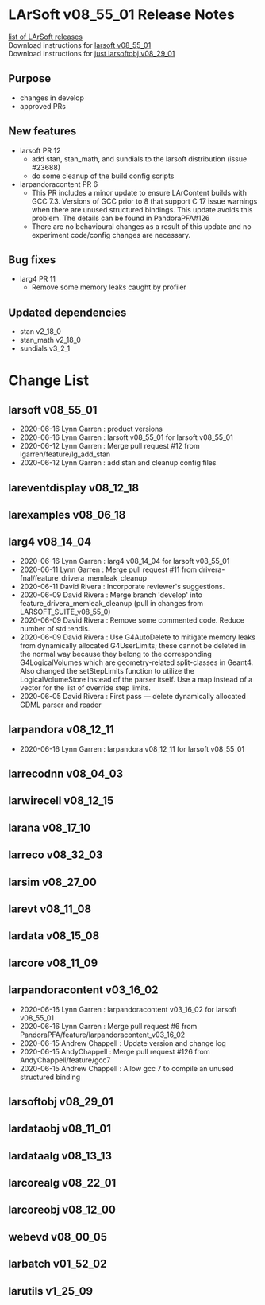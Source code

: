 # LArSoft v08_55_01 Release Notes



[list of LArSoft releases](LArSoft_release_list)  
Download instructions for [larsoft v08_55_01](https://scisoft.fnal.gov/scisoft/bundles/larsoft/v08_55_01/larsoft-v08_55_01.html)  
Download instructions for [just larsoftobj v08_29_01](https://scisoft.fnal.gov/scisoft/bundles/larsoftobj/v08_29_01/larsoftobj-v08_29_01.html)

## Purpose

-   changes in develop
-   approved PRs

## New features

-   larsoft PR 12
    -   add stan, stan_math, and sundials to the larsoft distribution (issue \#23688)
    -   do some cleanup of the build config scripts
-   larpandoracontent PR 6
    -   This PR includes a minor update to ensure LArContent builds with GCC 7.3. Versions of GCC prior to 8 that support C 17 issue warnings when there are unused structured bindings. This update avoids this problem. The details can be found in PandoraPFA#126
    -   There are no behavioural changes as a result of this update and no experiment code/config changes are necessary.

## Bug fixes

-   larg4 PR 11
    -   Remove some memory leaks caught by profiler

## Updated dependencies

-   stan v2_18_0
-   stan_math v2_18_0
-   sundials v3_2_1

# Change List

## larsoft v08_55_01

-   2020-06-16 Lynn Garren : product versions
-   2020-06-16 Lynn Garren : larsoft v08_55_01 for larsoft v08_55_01
-   2020-06-12 Lynn Garren : Merge pull request \#12 from lgarren/feature/lg_add_stan
-   2020-06-12 Lynn Garren : add stan and cleanup config files

## lareventdisplay v08_12_18

## larexamples v08_06_18

## larg4 v08_14_04

-   2020-06-16 Lynn Garren : larg4 v08_14_04 for larsoft v08_55_01
-   2020-06-11 Lynn Garren : Merge pull request \#11 from drivera-fnal/feature_drivera_memleak_cleanup
-   2020-06-11 David Rivera : Incorporate reviewer's suggestions.
-   2020-06-09 David Rivera : Merge branch 'develop' into feature_drivera_memleak_cleanup (pull in changes from LARSOFT_SUITE_v08_55_0)
-   2020-06-09 David Rivera : Remove some commented code. Reduce number of std::endls.
-   2020-06-09 David Rivera : Use G4AutoDelete to mitigate memory leaks from dynamically allocated G4UserLimits; these cannot be deleted in the normal way because they belong to the corresponding G4LogicalVolumes which are geometry-related split-classes in Geant4. Also changed the setStepLimits function to utilize the LogicalVolumeStore instead of the parser itself. Use a map instead of a vector for the list of override step limits.
-   2020-06-05 David Rivera : First pass — delete dynamically allocated GDML parser and reader

## larpandora v08_12_11

-   2020-06-16 Lynn Garren : larpandora v08_12_11 for larsoft v08_55_01

## larrecodnn v08_04_03

## larwirecell v08_12_15

## larana v08_17_10

## larreco v08_32_03

## larsim v08_27_00

## larevt v08_11_08

## lardata v08_15_08

## larcore v08_11_09

## larpandoracontent v03_16_02

-   2020-06-16 Lynn Garren : larpandoracontent v03_16_02 for larsoft v08_55_01
-   2020-06-16 Lynn Garren : Merge pull request \#6 from PandoraPFA/feature/larpandoracontent_v03_16_02
-   2020-06-15 Andrew Chappell : Update version and change log
-   2020-06-15 AndyChappell : Merge pull request \#126 from AndyChappell/feature/gcc7
-   2020-06-15 Andrew Chappell : Allow gcc 7 to compile an unused structured binding

## larsoftobj v08_29_01

## lardataobj v08_11_01

## lardataalg v08_13_13

## larcorealg v08_22_01

## larcoreobj v08_12_00

## webevd v08_00_05

## larbatch v01_52_02

## larutils v1_25_09
